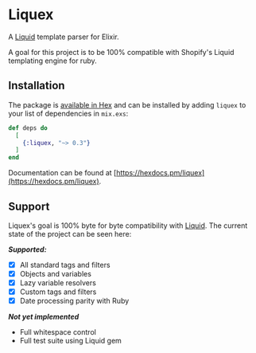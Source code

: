 # Liquex

A [Liquid](https://shopify.github.io/liquid/) template parser for Elixir.

A goal for this project is to be 100% compatible with Shopify's Liquid templating engine for ruby.

## Installation

The package is [available in Hex](https://hex.pm/packages/liquex) and can be installed
by adding `liquex` to your list of dependencies in `mix.exs`:

```elixir
def deps do
  [
    {:liquex, "~> 0.3"}
  ]
end
```

Documentation can be found at [https://hexdocs.pm/liquex](https://hexdocs.pm/liquex).

## Support

Liquex's goal is 100% byte for byte compatibility with [Liquid](https://shopify.github.com/liquid/). The current
state of the project can be seen here:

**_Supported:_**

- [x] All standard tags and filters
- [x] Objects and variables
- [x] Lazy variable resolvers
- [x] Custom tags and filters
- [x] Date processing parity with Ruby

**_Not yet implemented_**

- Full whitespace control
- Full test suite using Liquid gem

